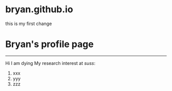 # bryan.github.io

this is my first change

# Bryan's profile page
------
Hi I am dying
My research interest at *suss*: 
1. xxx
2. yyy
3. zzz


